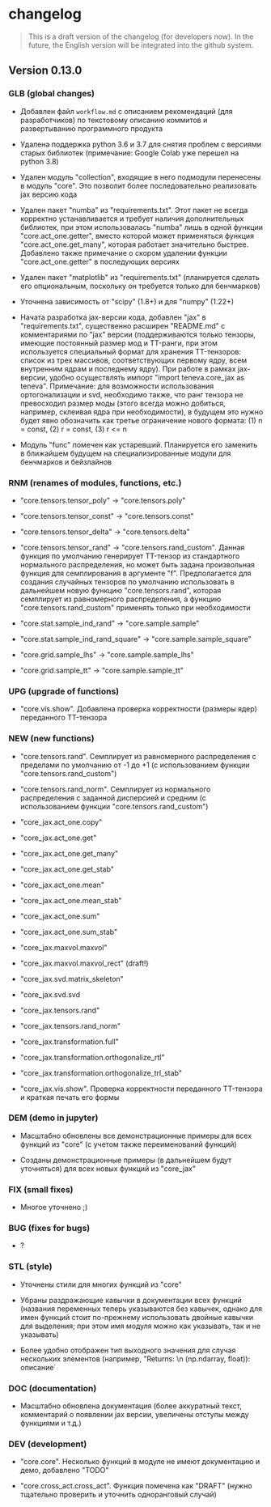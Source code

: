 # changelog

> This is a draft version of the changelog (for developers now). In the future, the English version will be integrated into the github system.



## Version 0.13.0


### GLB (global changes)

- Добавлен файл `workflow.md` с описанием рекомендаций (для разработчиков) по текстовому описанию коммитов и развертыванию программного продукта

- Удалена поддержка python 3.6 и 3.7 для снятия проблем с версиями старых библиотек (примечание: Google Colab уже перешел на python 3.8)

- Удален модуль "collection", входящие в него подмодули перенесены в модуль "core". Это позволит более последовательно реализовать jax версию кода

- Удален пакет "numba" из "requirements.txt". Этот пакет не всегда корректно устанавливается и требует наличия дополнительных библиотек, при этом использовалась "numba" лишь в одной функции "core.act_one.getter", вместо которой может применяться функция "core.act_one.get_many", которая работает значительно быстрее. Добавлено также примечание о скором удалении функции "core.act_one.getter" в последующих версиях

- Удален пакет "matplotlib" из "requirements.txt" (планируется сделать его опциональным, поскольку он требуется только для бенчмарков)

- Уточнена зависимость от "scipy" (1.8+) и для "numpy" (1.22+)

- Начата разработка jax-версии кода, добавлен "jax" в "requirements.txt", существенно расширен "README.md" с комментариями по "jax" версии (поддерживаются только тензоры, имеющие постоянный размер мод и TT-ранги, при этом используется специальный формат для хранения TT-тензоров: список из трех массивов, соответствующих первому ядру, всем внутренним ядрам и последнему ядру). При работе в рамках jax-версии, удобно осуществлять импорт "import teneva.core_jax as teneva". Примечание: для возможности использования ортогонализации и svd, необходимо также, что ранг тензора не превосходил размер моды (этого всегда можно добиться, например, склеивая ядра при необходимости), в будущем это нужно будет явно обозначить как третье ограничение нового формата: (1) n = const, (2) r = const, (3) r <= n

- Модуль "func" помечен как устаревший. Планируется его заменить в ближайшем будущем на специализированные модули для бенчмарков и бейзлайнов


### RNM (renames of modules, functions, etc.)

- "core.tensors.tensor_poly" -> "core.tensors.poly"

- "core.tensors.tensor_const" -> "core.tensors.const"

- "core.tensors.tensor_delta" -> "core.tensors.delta"

- "core.tensors.tensor_rand" -> "core.tensors.rand_custom". Данная функция по умолчанию генерирует TT-тензор из стандартного нормального распределения, но может быть задана произвольная функция для семплирования в аргументе "f". Предполагается для создания случайных тензоров по умолчанию использовать в дальнейшем новую функцию "core.tensors.rand", которая семплирует из равномерного распределения, а функцию "core.tensors.rand_custom" применять только при необходимости

- "core.stat.sample_ind_rand" -> "core.sample.sample"

- "core.stat.sample_ind_rand_square" -> "core.sample.sample_square"

- "core.grid.sample_lhs" -> "core.sample.sample_lhs"

- "core.grid.sample_tt" -> "core.sample.sample_tt"


### UPG (upgrade of functions)

- "core.vis.show". Добавлена проверка корректности (размеры ядер) переданного TT-тензора


### NEW (new functions)

- "core.tensors.rand". Семплирует из равномерного распределения с пределами по умолчанию от -1 до +1 (с использованием функции "core.tensors.rand_custom")

- "core.tensors.rand_norm". Семплирует из нормального распределения с заданной дисперсией и средним (с использованием функции "core.tensors.rand_custom")

- "core_jax.act_one.copy"

- "core_jax.act_one.get"

- "core_jax.act_one.get_many"

- "core_jax.act_one.get_stab"

- "core_jax.act_one.mean"

- "core_jax.act_one.mean_stab"

- "core_jax.act_one.sum"

- "core_jax.act_one.sum_stab"

- "core_jax.maxvol.maxvol"

- "core_jax.maxvol.maxvol_rect" (draft!)

- "core_jax.svd.matrix_skeleton"

- "core_jax.svd.svd

- "core_jax.tensors.rand"

- "core_jax.tensors.rand_norm"

- "core_jax.transformation.full"

- "core_jax.transformation.orthogonalize_rtl"

- "core_jax.transformation.orthogonalize_trl_stab"

- "core_jax.vis.show". Проверка корректности переданного TT-тензора и краткая печать его формы


### DEM (demo in jupyter)

- Масштабно обновлены все демонстрационные примеры для всех функций из "core" (с учетом также переименований функций)

- Созданы демонстрационные примеры (в дальнейшем будут уточняться) для всех новых функций из "core_jax"


### FIX (small fixes)

- Многое уточнено ;)


### BUG (fixes for bugs)

- ?


### STL (style)

- Уточнены стили для многих функций из "core"

- Убраны раздражающие кавычки в документации всех функций (названия переменных теперь указываются без кавычек, однако для имен функций стоит по-прежнему использовать двойные кавычки для выделения; при этом имя модуля можно как указывать, так и не указывать)

- Более удобно отображен тип выходного значения для случая нескольких элементов (например, "Returns: \n (np.ndarray, float)): описание`


### DOC (documentation)

- Масштабно обновлена документация (более аккуратный текст, комментарий о появлении jax версии, увеличены отступы между функциями и т.д.)


### DEV (development)

- "core.core". Несколько функций в модуле не имеют документацию и демо, добавлено "TODO"

- "core.cross_act.cross_act". Функция помечена как "DRAFT" (нужно тщательно проверить и уточнить одноранговый случай)
